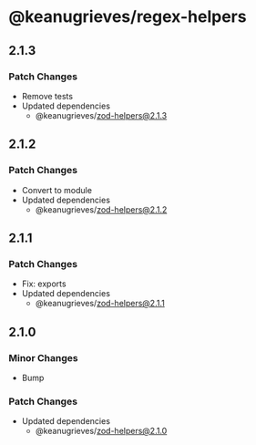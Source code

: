 # @keanugrieves/regex-helpers

## 2.1.3

### Patch Changes

- Remove tests
- Updated dependencies
  - @keanugrieves/zod-helpers@2.1.3

## 2.1.2

### Patch Changes

- Convert to module
- Updated dependencies
  - @keanugrieves/zod-helpers@2.1.2

## 2.1.1

### Patch Changes

- Fix: exports
- Updated dependencies
  - @keanugrieves/zod-helpers@2.1.1

## 2.1.0

### Minor Changes

- Bump

### Patch Changes

- Updated dependencies
  - @keanugrieves/zod-helpers@2.1.0
